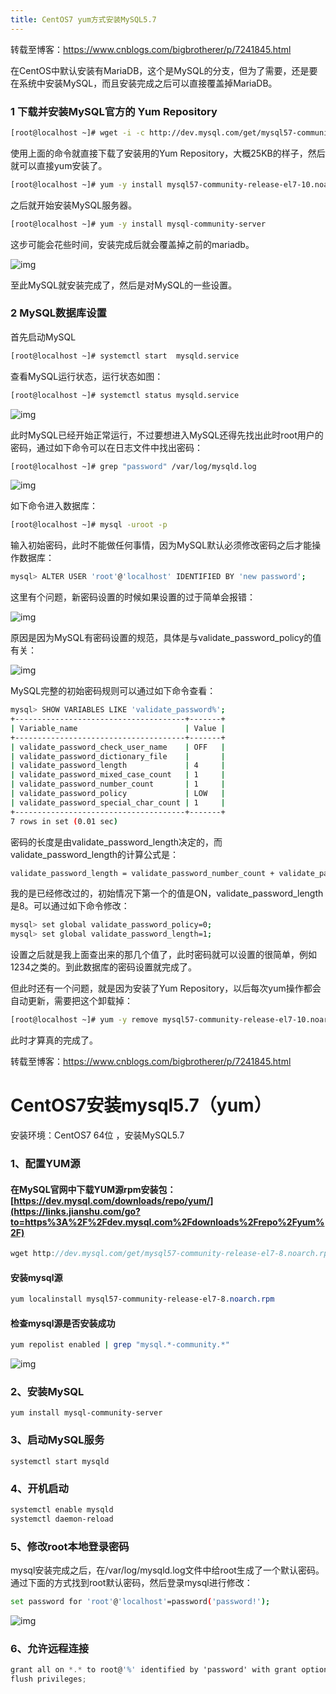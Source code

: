 ```yaml
---
title: CentOS7 yum方式安装MySQL5.7
---
```




转载至博客：https://www.cnblogs.com/bigbrotherer/p/7241845.html

在CentOS中默认安装有MariaDB，这个是MySQL的分支，但为了需要，还是要在系统中安装MySQL，而且安装完成之后可以直接覆盖掉MariaDB。

### 1 下载并安装MySQL官方的 Yum Repository

```bash
[root@localhost ~]# wget -i -c http://dev.mysql.com/get/mysql57-community-release-el7-10.noarch.rpm
```

 使用上面的命令就直接下载了安装用的Yum Repository，大概25KB的样子，然后就可以直接yum安装了。

<!--more-->

```bash
[root@localhost ~]# yum -y install mysql57-community-release-el7-10.noarch.rpm
```

 之后就开始安装MySQL服务器。

```bash
[root@localhost ~]# yum -y install mysql-community-server
```

 这步可能会花些时间，安装完成后就会覆盖掉之前的mariadb。

![img](https://images2017.cnblogs.com/blog/1079354/201707/1079354-20170726201927328-459165254.png)

至此MySQL就安装完成了，然后是对MySQL的一些设置。

### 2 MySQL数据库设置

 首先启动MySQL

```bash
[root@localhost ~]# systemctl start  mysqld.service
```

 查看MySQL运行状态，运行状态如图：

```bash
[root@localhost ~]# systemctl status mysqld.service
```

![img](https://images2017.cnblogs.com/blog/1079354/201707/1079354-20170726202441687-1168874203.png)

 此时MySQL已经开始正常运行，不过要想进入MySQL还得先找出此时root用户的密码，通过如下命令可以在日志文件中找出密码：

```bash
[root@localhost ~]# grep "password" /var/log/mysqld.log
```

![img](https://images2017.cnblogs.com/blog/1079354/201707/1079354-20170726202722796-1932560887.png)

 如下命令进入数据库：

```bash
[root@localhost ~]# mysql -uroot -p
```

 输入初始密码，此时不能做任何事情，因为MySQL默认必须修改密码之后才能操作数据库：

```bash
mysql> ALTER USER 'root'@'localhost' IDENTIFIED BY 'new password';
```

 这里有个问题，新密码设置的时候如果设置的过于简单会报错：

![img](https://images2017.cnblogs.com/blog/1079354/201707/1079354-20170726203136000-1398594667.png)

 原因是因为MySQL有密码设置的规范，具体是与validate_password_policy的值有关：

 ![img](https://images2017.cnblogs.com/blog/1079354/201707/1079354-20170726203904812-1008115240.png)

 MySQL完整的初始密码规则可以通过如下命令查看：

```bash
mysql> SHOW VARIABLES LIKE 'validate_password%';
+--------------------------------------+-------+
| Variable_name                        | Value |
+--------------------------------------+-------+
| validate_password_check_user_name    | OFF   |
| validate_password_dictionary_file    |       |
| validate_password_length             | 4     |
| validate_password_mixed_case_count   | 1     |
| validate_password_number_count       | 1     |
| validate_password_policy             | LOW   |
| validate_password_special_char_count | 1     |
+--------------------------------------+-------+
7 rows in set (0.01 sec)
```



 密码的长度是由validate_password_length决定的，而validate_password_length的计算公式是：

```bash
validate_password_length = validate_password_number_count + validate_password_special_char_count + (2 * validate_password_mixed_case_count)
```

 

我的是已经修改过的，初始情况下第一个的值是ON，validate_password_length是8。可以通过如下命令修改：

```bash
mysql> set global validate_password_policy=0;
mysql> set global validate_password_length=1;
```

 设置之后就是我上面查出来的那几个值了，此时密码就可以设置的很简单，例如1234之类的。到此数据库的密码设置就完成了。

 但此时还有一个问题，就是因为安装了Yum Repository，以后每次yum操作都会自动更新，需要把这个卸载掉：

```bash
[root@localhost ~]# yum -y remove mysql57-community-release-el7-10.noarch
```

 此时才算真的完成了。

转载至博客：https://www.cnblogs.com/bigbrotherer/p/7241845.html











# CentOS7安装mysql5.7（yum）



安装环境：CentOS7 64位 ，安装MySQL5.7

### 1、配置YUM源

#### 在MySQL官网中下载YUM源rpm安装包：[https://dev.mysql.com/downloads/repo/yum/](https://links.jianshu.com/go?to=https%3A%2F%2Fdev.mysql.com%2Fdownloads%2Frepo%2Fyum%2F)



```cpp
wget http://dev.mysql.com/get/mysql57-community-release-el7-8.noarch.rpm
```

#### 安装mysql源



```css
yum localinstall mysql57-community-release-el7-8.noarch.rpm
```

#### 检查mysql源是否安装成功



```bash
yum repolist enabled | grep "mysql.*-community.*"
```

![img](https://upload-images.jianshu.io/upload_images/13498144-df07bd235bf5bc35.png?imageMogr2/auto-orient/strip|imageView2/2/w/638/format/webp)



### 2、安装MySQL



```undefined
yum install mysql-community-server
```

### 3、启动MySQL服务



```undefined
systemctl start mysqld
```

### 4、开机启动



```bash
systemctl enable mysqld
systemctl daemon-reload
```

### 5、修改root本地登录密码

mysql安装完成之后，在/var/log/mysqld.log文件中给root生成了一个默认密码。通过下面的方式找到root默认密码，然后登录mysql进行修改：



```bash
set password for 'root'@'localhost'=password('password!'); 
```

![img](https://upload-images.jianshu.io/upload_images/13498144-c1957a4544ef2021.png?imageMogr2/auto-orient/strip|imageView2/2/w/683/format/webp)

### 6、允许远程连接



```csharp
grant all on *.* to root@'%' identified by 'password' with grant option; 
flush privileges;
```